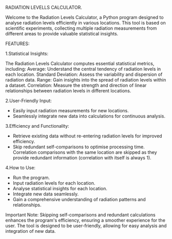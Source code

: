 RADIATION LEVELLS CALCULATOR.

Welcome to the Radiation Levels Calculator, a Python program designed to analyse radiation levels efficiently in various locations. 
This tool is based on scientific experiments, collecting multiple radiation measurements from different areas to provide valuable statistical insights.

FEATURES:

1.Statistical Insights:

The Radiation Levels Calculator computes essential statistical metrics, including:
Average: Understand the central tendency of radiation levels in each location.
Standard Deviation: Assess the variability and dispersion of radiation data.
Range: Gain insights into the spread of radiation levels within a dataset.
Correlation: Measure the strength and direction of linear relationships between radiation levels in different locations.

2.User-Friendly Input:

* Easily input radiation measurements for new locations.
* Seamlessly integrate new data into calculations for continuous analysis.

3.Efficiency and Functionality:

* Retrieve existing data without re-entering radiation levels for improved efficiency.
* Skip redundant self-comparisons to optimise processing time. Correlation comparisons with the same location are skipped as they provide redundant information (correlation with itself is always 1).

4.How to Use:

* Run the program.
* Input radiation levels for each location.
* Analyse statistical insights for each location.
* Integrate new data seamlessly.
* Gain a comprehensive understanding of radiation patterns and relationships.

Important Note:
Skipping self-comparisons and redundant calculations enhances the program's efficiency, ensuring a smoother experience for the user. 
The tool is designed to be user-friendly, allowing for easy analysis and integration of new data.
